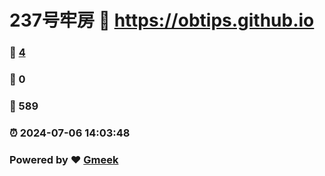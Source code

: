# 237号牢房 :link: https://obtips.github.io 
### :page_facing_up: [4](https://obtips.github.io/tag.html) 
### :speech_balloon: 0 
### :hibiscus: 589 
### :alarm_clock: 2024-07-06 14:03:48 
### Powered by :heart: [Gmeek](https://github.com/Meekdai/Gmeek)
